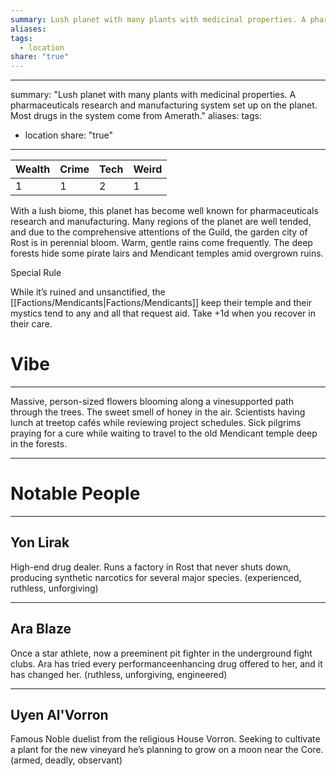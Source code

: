 ```yaml
---
summary: Lush planet with many plants with medicinal properties. A pharmaceuticals research and manufacturing system set up on the planet. Most drugs in the system come from Amerath.
aliases: 
tags:
  - location
share: "true"
---
```

---
summary: "Lush planet with many plants with medicinal properties. A pharmaceuticals research and manufacturing system set up on the planet. Most drugs in the system come from Amerath."
aliases: 
tags:
  - location
share: "true"
---
| **Wealth** | **Crime** | **Tech** | **Weird** |
| ---- | ---- | ---- | ---- |
| 1 | 1 | 2 | 1 |

With a lush biome, this planet has become well known for pharmaceuticals research and manufacturing. Many regions of the planet are well tended, and due to the comprehensive attentions of the Guild, the garden city of Rost is in perennial bloom. Warm, gentle rains come frequently. The deep forests hide some pirate lairs and Mendicant temples amid overgrown ruins.

Special Rule

While it’s ruined and unsanctified, the [[Factions/Mendicants|Factions/Mendicants]] keep their temple and their mystics tend to any and all that request aid. Take +1d when you recover in their care.

# Vibe

---

Massive, person-sized flowers blooming along a vinesupported path through the trees. The sweet smell of honey in the air. Scientists having lunch at treetop cafés while reviewing project schedules. Sick pilgrims praying for a cure while waiting to travel to the old Mendicant temple deep in the forests.

---

# Notable People

---

## Yon Lirak

High-end drug dealer. Runs a factory in Rost that never shuts down, producing synthetic narcotics for several major species. (experienced, ruthless, unforgiving)

---

## Ara Blaze

Once a star athlete, now a preeminent pit fighter in the underground fight clubs. Ara has tried every performanceenhancing drug offered to her, and it has changed her. (ruthless, unforgiving, engineered)

---

## Uyen Al'Vorron

Famous Noble duelist from the religious House Vorron. Seeking to cultivate a plant for the new vineyard he’s planning to grow on a moon near the Core. (armed, deadly, observant)
